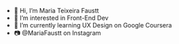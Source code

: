 - 👋 Hi, I’m Maria Teixeira Faustt      
- 👀 I’m interested in Front-End Dev     
- 🌱 I’m currently learning UX Design on Google Coursera
- 📷 @MariaFaustt on Instagram    
  
<!---
MariaLTN/MariaLTN is a ✨ special ✨ repository because its `README.md` (this file) appears on your GitHub profile.
You can click the Preview link to take a look at your changes.
--->
